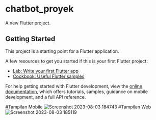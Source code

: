 # chatbot_proyek

A new Flutter project.

## Getting Started

This project is a starting point for a Flutter application.

A few resources to get you started if this is your first Flutter project:

- [Lab: Write your first Flutter app](https://docs.flutter.dev/get-started/codelab)
- [Cookbook: Useful Flutter samples](https://docs.flutter.dev/cookbook)

For help getting started with Flutter development, view the
[online documentation](https://docs.flutter.dev/), which offers tutorials,
samples, guidance on mobile development, and a full API reference.

#Tampilan Mobile
![Screenshot 2023-08-03 184743](https://github.com/rizkinp/chatbot-flutter-wisata-kediri/assets/103366502/c3de7b1e-667e-4b69-bf3f-49f8996f7d63)
#Tampilan Web
![Screenshot 2023-08-03 185119](https://github.com/rizkinp/chatbot-flutter-wisata-kediri/assets/103366502/46a084ac-7ab8-4f9e-9caf-3b45a378df1d)
